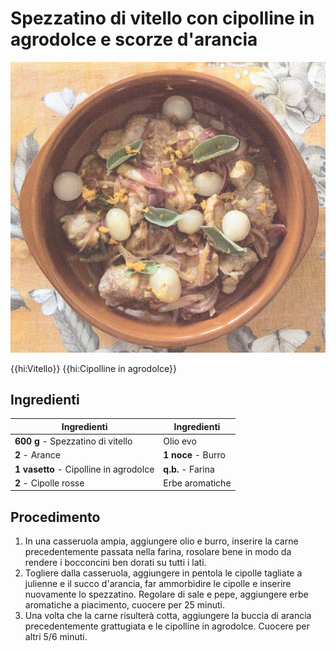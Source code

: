 # Spezzatino di vitello con cipolline in agrodolce e scorze d'arancia

![](img/Spezzatino-di-vitello-con-cipolline.jpg)

{{hi:Vitello}}
{{hi:Cipolline in agrodolce}}

## Ingredienti

| Ingredienti                  | Ingredienti             |
| ---------------------------- | ----------------------- |
| **600 g** - Spezzatino di vitello | Olio evo |
| **2** - Arance | **1 noce** - Burro |
| **1 vasetto** - Cipolline in agrodolce | **q.b.** - Farina |
| **2** - Cipolle rosse | Erbe aromatiche |

## Procedimento

1. In una casseruola ampia, aggiungere olio e burro, inserire la carne precedentemente passata nella farina, rosolare bene in modo da rendere i bocconcini ben dorati su tutti i lati.
1. Togliere dalla casseruola, aggiungere in pentola le cipolle tagliate a julienne e il succo d'arancia, far ammorbidire le cipolle e inserire nuovamente lo spezzatino. Regolare di sale e pepe, aggiungere erbe aromatiche a piacimento, cuocere per 25 minuti.
1. Una volta che la carne risulterà cotta, aggiungere la buccia di arancia precedentemente grattugiata e le cipolline in agrodolce. Cuocere per altri 5/6 minuti.
